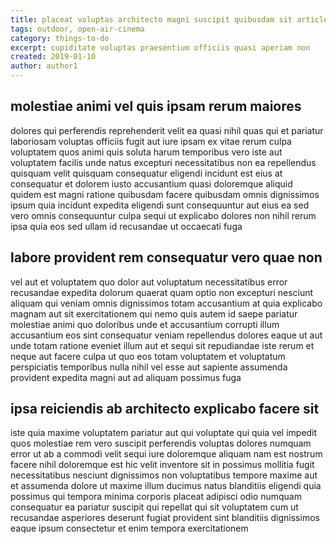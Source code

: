 ```yaml
---
title: placeat voluptas architecto magni suscipit quibusdam sit article 3243
tags: outdoor, open-air-cinema
category: things-to-do
excerpt: cupiditate voluptas praesentium officiis quasi aperiam non
created: 2019-01-10
author: author1
---
```


## molestiae animi vel quis ipsam rerum maiores

dolores qui perferendis reprehenderit velit ea quasi nihil quas qui et pariatur laboriosam voluptas officiis fugit aut iure ipsam ex vitae rerum culpa voluptatem quos animi quis soluta harum temporibus vero iste aut voluptatem facilis unde natus excepturi necessitatibus non ea repellendus quisquam velit quisquam consequatur eligendi incidunt est eius at consequatur et dolorem iusto accusantium quasi doloremque aliquid quidem est magni ratione quibusdam facere quibusdam omnis dignissimos ipsum quia incidunt expedita eligendi sunt consequuntur aut eius ea sed vero omnis consequuntur culpa sequi ut explicabo dolores non nihil rerum ipsa quia eos sed ullam id recusandae ut occaecati fuga

## labore provident rem consequatur vero quae non

vel aut et voluptatem quo dolor aut voluptatum necessitatibus error recusandae expedita dolorum quaerat quam optio non excepturi nesciunt aliquam qui veniam omnis dignissimos totam accusantium at quia explicabo magnam aut sit exercitationem qui nemo quis autem id saepe pariatur molestiae animi quo doloribus unde et accusantium corrupti illum accusantium eos sint consequatur veniam repellendus dolores eaque ut aut unde totam ratione eveniet illum aut et sequi sit repudiandae iste rerum et neque aut facere culpa ut quo eos totam voluptatem et voluptatum perspiciatis temporibus nulla nihil vel esse aut sapiente assumenda provident expedita magni aut ad aliquam possimus fuga

## ipsa reiciendis ab architecto explicabo facere sit

iste quia maxime voluptatem pariatur aut qui voluptate qui quia vel impedit quos molestiae rem vero suscipit perferendis voluptas dolores numquam error ut ab a commodi velit sequi iure doloremque aliquam nam est nostrum facere nihil doloremque est hic velit inventore sit in possimus mollitia fugit necessitatibus nesciunt dignissimos non voluptatibus tempore maxime aut et assumenda dolore ut maxime illum ducimus natus blanditiis eligendi quia possimus qui tempora minima corporis placeat adipisci odio numquam consequatur ea pariatur suscipit qui repellat qui sit voluptatem cum ut recusandae asperiores deserunt fugiat provident sint blanditiis dignissimos eaque ipsum consectetur et enim tempora exercitationem
